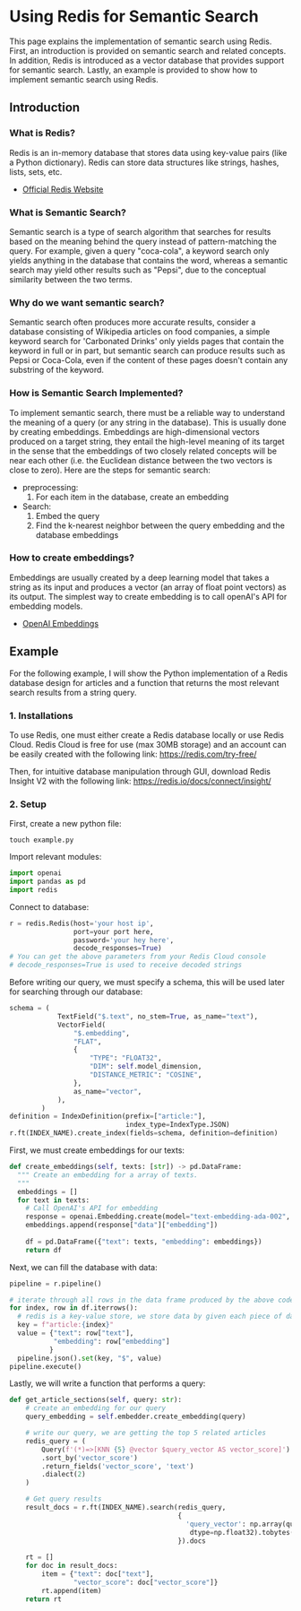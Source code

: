 # Using Redis for Semantic Search
This page explains the implementation of semantic search using Redis. First, an introduction is provided on semantic search and related concepts. In addition, Redis is introduced as a vector database that provides support for semantic search. Lastly, an example is provided to show how to implement semantic search using Redis.

## Introduction
### What is Redis?
Redis is an in-memory database that stores data using key-value pairs (like a Python dictionary). Redis can store data structures like strings, hashes, lists, sets, etc. 
- [Official Redis Website](https://redis.io/)

### What is Semantic Search?
Semantic search is a type of search algorithm that searches for results based on the meaning behind the query instead of pattern-matching the query. For example, given a query "coca-cola", a keyword search only yields anything in the database that contains the word, whereas a semantic search may yield other results such as "Pepsi", due to the conceptual similarity between the two terms.

### Why do we want semantic search?
Semantic search often produces more accurate results, consider a database consisting of Wikipedia articles on food companies, a simple keyword search for 'Carbonated Drinks' only yields pages that contain the keyword in full or in part, but semantic search can produce results such as Pepsi or Coca-Cola, even if the content of these pages doesn't contain any substring of the keyword.

### How is Semantic Search Implemented?
To implement semantic search, there must be a reliable way to understand the meaning of a query (or any string in the database). This is usually done by creating embeddings. Embeddings are high-dimensional vectors produced on a target string, they entail the high-level meaning of its target in the sense that the embeddings of two closely related concepts will be near each other (i.e. the Euclidean distance between the two vectors is close to zero). 
Here are the steps for semantic search:
- preprocessing:
  1. For each item in the database, create an embedding
- Search:
  1.  Embed the query
  2.  Find the k-nearest neighbor between the query embedding and the database embeddings

### How to create embeddings?
Embeddings are usually created by a deep learning model that takes a string as its input and produces a vector (an array of float point vectors) as its output. The simplest way to create embedding is to call openAI's API for embedding models.
- [OpenAI Embeddings](https://platform.openai.com/docs/guides/embeddings/)


## Example
For the following example, I will show the Python implementation of a Redis database design for articles and a function that returns the most relevant search results from a string query.

### 1. Installations
To use Redis, one must either create a Redis database locally or use Redis Cloud. Redis Cloud is free for use (max 30MB storage) and an account can be easily created with the following link: https://redis.com/try-free/

Then, for intuitive database manipulation through GUI, download Redis Insight V2 with the following link: https://redis.io/docs/connect/insight/

### 2. Setup
First, create a new python file:

```
touch example.py
```

Import relevant modules:
```python
import openai
import pandas as pd
import redis
```

Connect to database:
```python
r = redis.Redis(host='your host ip',
                port=your port here,
                password='your hey here',
                decode_responses=True)
# You can get the above parameters from your Redis Cloud console
# decode_responses=True is used to receive decoded strings

```

Before writing our query, we must specify a schema, this will be used later for searching through our database:
```python
schema = (
            TextField("$.text", no_stem=True, as_name="text"),
            VectorField(
                "$.embedding",
                "FLAT",
                {
                    "TYPE": "FLOAT32",
                    "DIM": self.model_dimension,
                    "DISTANCE_METRIC": "COSINE",
                },
                as_name="vector",
            ),
        )
definition = IndexDefinition(prefix=["article:"],
                             index_type=IndexType.JSON)
r.ft(INDEX_NAME).create_index(fields=schema, definition=definition)

```

First, we must create embeddings for our texts:
```python
def create_embeddings(self, texts: [str]) -> pd.DataFrame:
  """ Create an embedding for a array of texts.
  """
  embeddings = []
  for text in texts:
    # Call OpenAI's API for embedding
    response = openai.Embedding.create(model="text-embedding-ada-002", input=text)
    embeddings.append(response["data"]["embedding"])
  
    df = pd.DataFrame({"text": texts, "embedding": embeddings})
    return df

```

Next, we can fill the database with data:
```python
pipeline = r.pipeline()

# iterate through all rows in the data frame produced by the above code
for index, row in df.iterrows():
  # redis is a key-value store, we store data by given each piece of data a key
  key = f"article:{index}"
  value = {"text": row["text"],
           "embedding": row["embedding"]
          }
  pipeline.json().set(key, "$", value)
pipeline.execute()
```

Lastly, we will write a function that performs a query:
```python
def get_article_sections(self, query: str):
    # create an embedding for our query
    query_embedding = self.embedder.create_embedding(query)

    # write our query, we are getting the top 5 related articles
    redis_query = (
        Query(f'(*)=>[KNN {5} @vector $query_vector AS vector_score]')
        .sort_by('vector_score')
        .return_fields('vector_score', 'text')
        .dialect(2)
    )

    # Get query results
    result_docs = r.ft(INDEX_NAME).search(redis_query,
                                          {
                                            'query_vector': np.array(query_embedding,
                                             dtype=np.float32).tobytes()
                                          }).docs
    
    rt = []
    for doc in result_docs:
        item = {"text": doc["text"],
                "vector_score": doc["vector_score"]}
        rt.append(item)
    return rt
```


